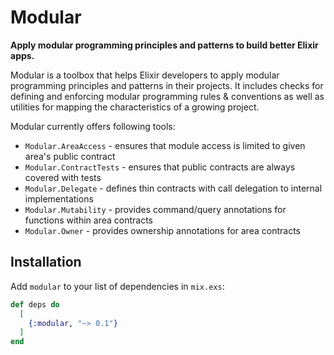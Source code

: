 # Modular

**Apply modular programming principles and patterns to build better Elixir apps.**

Modular is a toolbox that helps Elixir developers to apply modular programming principles and
patterns in their projects. It includes checks for defining and enforcing modular programming rules
& conventions as well as utilities for mapping the characteristics of a growing project.

Modular currently offers following tools:

- `Modular.AreaAccess` - ensures that module access is limited to given area's public contract
- `Modular.ContractTests` - ensures that public contracts are always covered with tests
- `Modular.Delegate` - defines thin contracts with call delegation to internal implementations
- `Modular.Mutability` - provides command/query annotations for functions within area contracts
- `Modular.Owner` - provides ownership annotations for area contracts

## Installation

Add `modular` to your list of dependencies in `mix.exs`:

```elixir
def deps do
  [
    {:modular, "~> 0.1"}
  ]
end
```
